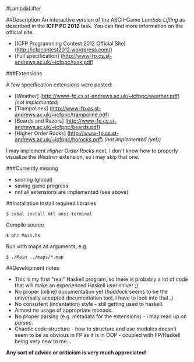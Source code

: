 #LambdaLifter

##Description
An interactive version of the ASCII-Game *Lambda Lifting* as described in the **ICFP PC 2012** task.
You can find more information on the official site.

- [ICFP Programming Contest 2012 Official Site] (http://icfpcontest2012.wordpress.com/)
- [Full specification] (http://www-fp.cs.st-andrews.ac.uk/~icfppc/task.pdf)

###Extensions

A few specification extensions were posted:
- [Weather] (http://www-fp.cs.st-andrews.ac.uk/~icfppc/weather.pdf) *(not implemented)*
- [Trampolines] (http://www-fp.cs.st-andrews.ac.uk/~icfppc/trampoline.pdf)
- [Beards and Razors] (http://www-fp.cs.st-andrews.ac.uk/~icfppc/beards.pdf)
- [Higher Order Rocks] (http://www-fp.cs.st-andrews.ac.uk/~icfppc/horocks.pdf) *(not implemented (yet))*

I may implement *Higher Order Rocks* next, I don't know how to properly visualize the *Weather* extension, so i may skip that one.

###Currently missing
- scoring (global)
- saving game progress
- not all extensions are implemented (see above)

##Installation
Install required libraries

    $ cabal install mtl ansi-terminal

Compile source

    $ ghc Main.hs

Run with maps as arguments, e.g.

    $ ./Main ../maps/*.map


##Development notes
- This is my first "real" Haskell program, so there is probably a lot of code that will make an experienced Haskell user shiver ;)
- No proper (inline) documentation yet (*haddock* seems to be the universally accepted documentation tool, I have to look into that..)
- No consistent (indentation) style - still getting used to haskell.
- Almost no usage of appropriate monads.
- No proper parsing (e.g. metadata for the extensions) - i may read up on *parsec*.
- Chaotic code structure - how to structure and use modules doesn't seem to be as obvious in FP as it is in OOP - coupled with FP/Haskell being very new to me...

**Any sort of advice or criticism is very much appreciated!**